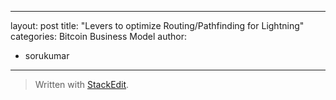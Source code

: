 
---
layout: post
title: "Levers to optimize Routing/Pathfinding for Lightning"
categories: Bitcoin Business Model
author:
- sorukumar
---


> Written with [StackEdit](https://stackedit.io/).
<!--stackedit_data:
eyJoaXN0b3J5IjpbLTExOTkwMjE4MTNdfQ==
-->